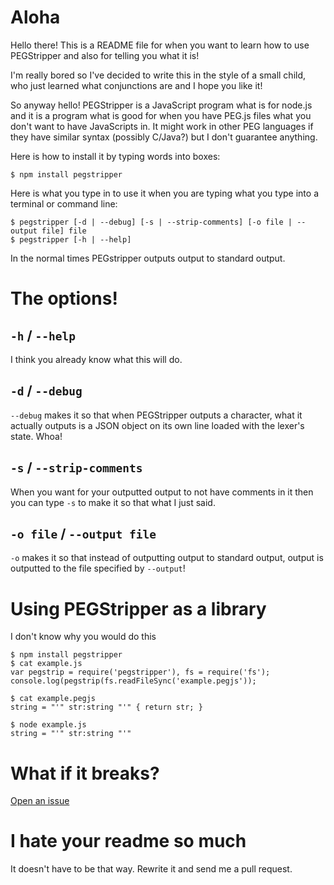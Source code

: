 Aloha
=====

Hello there! This is a README file for when you want to learn how to use PEGStripper and also for telling you what it is!

I'm really bored so I've decided to write this in the style of a small child, who just learned what conjunctions are and I hope you like it!

So anyway hello! PEGStripper is a JavaScript program what is for node.js and it is a program what is good for when you have PEG.js files what you don't want to have JavaScripts in. It might work in other PEG languages if they have similar syntax (possibly C/Java?) but I don't guarantee anything.

Here is how to install it by typing words into boxes:

	$ npm install pegstripper

Here is what you type in to use it when you are typing what you type into a terminal or command line:

	$ pegstripper [-d | --debug] [-s | --strip-comments] [-o file | --output file] file
	$ pegstripper [-h | --help]

In the normal times PEGstripper outputs output to standard output.

The options!
============

`-h` / `--help`
---------------

I think you already know what this will do.

`-d` / `--debug`
------------

`--debug` makes it so that when PEGStripper outputs a character, what it actually outputs is a JSON object on its own line loaded with the lexer's state. Whoa!

`-s` / `--strip-comments`
---------------------

When you want for your outputted output to not have comments in it then you can type `-s` to make it so that what I just said.

`-o file` / `--output file`
--------------------------

`-o` makes it so that instead of outputting output to standard output, output is outputted to the file specified by `--output`!

Using PEGStripper as a library
==============================

I don't know why you would do this

	$ npm install pegstripper
	$ cat example.js
	var pegstrip = require('pegstripper'), fs = require('fs');
	console.log(pegstrip(fs.readFileSync('example.pegjs'));

	$ cat example.pegjs
	string = "'" str:string "'" { return str; }

	$ node example.js
	string = "'" str:string "'" 
	


What if it breaks?
==================

[Open an issue](http://github.com/telyn/PEGStripper.git)

I hate your readme so much
==========================

It doesn't have to be that way. Rewrite it and send me a pull request.
